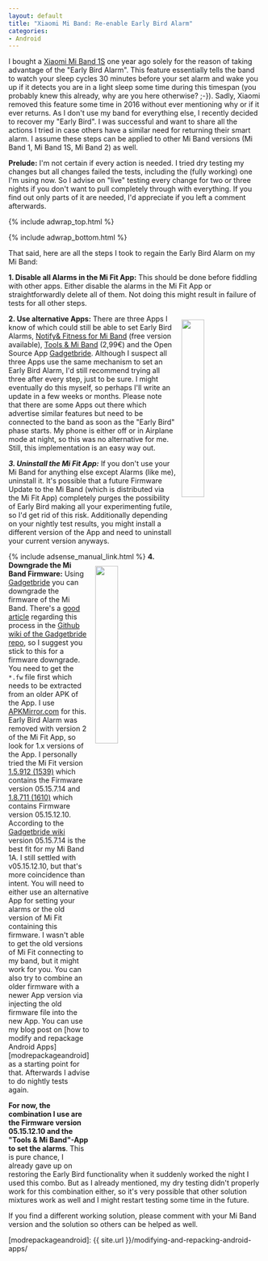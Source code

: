 ```yaml
---
layout: default
title: "Xiaomi Mi Band: Re-enable Early Bird Alarm"
categories:
- Android
---
```


I bought a [Xiaomi Mi Band 1S][mibandamazon] one year ago solely for the reason of taking advantage of the "Early Bird Alarm". This feature essentially tells the band to watch your sleep cycles 30 minutes before your set alarm and wake you up if it detects you are in a light sleep some time during this timespan (you probably knew this already, why are you here otherwise? ;-}). Sadly, Xiaomi removed this feature some time in 2016 without ever mentioning why or if it ever returns. As I don't use my band for everything else, I recently decided to recover my "Early Bird". I was successful and want to share all the actions I tried in case others have a similar need for returning their smart alarm. I assume these steps can be applied to other Mi Band versions (Mi Band 1, Mi Band 1S, Mi Band 2) as well.

**Prelude:**
I'm not certain if every action is needed. I tried dry testing my changes but all changes failed the tests, including the (fully working) one I'm using now. So I advise on "live" testing every change for two or three nights if you don't want to pull completely through with everything. If you find out only parts of it are needed, I'd appreciate if you left a comment afterwards.

<!--more-->

{% include adwrap_top.html %}
<div class="alignleft">
     <script type="text/plain" cookie-consent="targeting">
       	amzn_assoc_ad_type = "banner";
	amzn_assoc_marketplace = "amazon";
	amzn_assoc_region = "US";
	amzn_assoc_placement = "assoc_banner_placement_default";
	amzn_assoc_campaigns = "musicandentertainmentrot";
	amzn_assoc_banner_type = "rotating";
	amzn_assoc_p = "48";
	amzn_assoc_width = "728";
	amzn_assoc_height = "90";
	amzn_assoc_tracking_id = "admwer-20";
	amzn_assoc_linkid = "145d6a8af3cba352ca36fb96a177eb93";
     </script>
     <script type="text/plain" cookie-consent="targeting" src="//z-na.amazon-adsystem.com/widgets/q?ServiceVersion=20070822&Operation=GetScript&ID=OneJS&WS=1"></script>
    </div>
{% include adwrap_bottom.html %}

That said, here are all the steps I took to regain the Early Bird Alarm on my Mi Band:

**1. Disable all Alarms in the Mi Fit App:**  This should be done before fiddling with other apps. Either disable the alarms in the Mi Fit App or straightforwardly delete all of them. Not doing this might result in failure of tests for all other steps.

<a href="{{site.url}}/assets/images/2017/2017-02-09-tools-and-miband.png"><img src="{{site.url}}/assets/images/2017/2017-02-09-tools-and-miband.png" style="width: 30%; float: right; margin: 10px;"></a>**2. Use alternative Apps:** There are three Apps I know of which could still be able to set Early Bird Alarms, [Notify& Fitness for Mi Band][notifyfitnessmi] (free version available), [Tools & Mi Band][toolsmi] (2,99€) and the Open Source App [Gadgetbride][gadgetbride]. Although I suspect all three Apps use the same mechanism to set an Early Bird Alarm, I'd still recommend trying all three after every step, just to be sure. I might eventually do this myself, so perhaps I'll write an update in a few weeks or months. Please note that there are some Apps out there which advertise similar features but need to be connected to the band as soon as the "Early Bird" phase starts. My phone is either off or in Airplane mode at night, so this was no alternative for me. Still, this implementation is an easy way out.

***3. Uninstall the Mi Fit App:*** If you don't use your Mi Band for anything else except Alarms (like me), uninstall it. It's possible that a future Firmware Update to the Mi Band (which is distributed via the Mi Fit App) completely purges the possibility of Early Bird making all your experimenting futile, so I'd get rid of this risk. Additionally depending on your nightly test results, you might install a different version of the App and need to uninstall your current version anyways.

{% include adsense_manual_link.html %}
<a href="{{site.url}}/assets/images/2017/2017-02-09-miband-fw-downgrade.png"><img src="{{site.url}}/assets/images/2017/2017-02-09-miband-fw-downgrade.png" style="width: 30%; float: right; margin: 10px;"></a>**4. Downgrade the Mi Band Firmware:** Using [Gadgetbride][gadgetbride] you can downgrade the firmware of the Mi Band. There's a [good article][mifwdowngrade] regarding this process in the [Github wiki of the Gadgetbride repo][mifwdowngrade], so I suggest you stick to this for a firmware downgrade. You need to get the `*.fw` file first which needs to be extracted from an older APK of the App. I use [APKMirror.com][apkmirror] for this. Early Bird Alarm was removed with version 2 of the Mi Fit App, so look for 1.x versions of the App. I personally tried the Mi Fit version [1.5.912 (1539)][mifit15912] which contains the Firmware version 05.15.7.14 and [1.8.711 (1610)][mifit18711] which contains Firmware version 05.15.12.10. According to the [Gadgetbride wiki][mifwinfo] version 05.15.7.14 is the best fit for my Mi Band 1A. I still settled with v05.15.12.10, but that's more coincidence than intent. You will need to either use an alternative App for setting your alarms or the old version of Mi Fit containing this firmware. I wasn't able to get the old versions of Mi Fit connecting to my band, but it might work for you. You can also try to combine an older firmware with a newer App version via injecting the old firmware file into the new App. You can use my blog post on [how to modify and repackage Android Apps][modrepackageandroid] as a starting point for that.
Afterwards I advise to do nightly tests again.

**For now, the combination I use are the Firmware version 05.15.12.10 and the "Tools & Mi Band"-App to set the alarms**. This is pure chance, I already gave up on restoring the Early Bird functionality when it suddenly worked the night I used this combo. But as I already mentioned, my dry testing didn't properly work for this combination either, so it's very possible that other solution mixtures work as well and I might restart testing some time in the future.

If you find a different working solution, please comment with your Mi Band version and the solution so others can be helped as well.


[mibandamazon]: http://a-fwd.com/asin-de=B00Q5P79TO&asin-uk=B00RCOYD50&asin-com=B01A8NRAP6&fb=com
[notifyfitnessmi]: https://play.google.com/store/apps/details?id=com.mc.miband1
[toolsmi]: https://play.google.com/store/apps/details?id=cz.zdenekhorak.mibandtools
[gadgetbride]: https://f-droid.org/repository/browse/?fdfilter=Gadget&fdid=nodomain.freeyourgadget.gadgetbridge
[mifwdowngrade]:https://github.com/Freeyourgadget/Gadgetbridge/wiki/Mi-Band-Firmware-Update
[apkmirror]: https://www.apkmirror.com/?s=Mi+fit&post_type=app_release&searchtype=apk
[mifit18711]:https://www.apkmirror.com/apk/xiaomi-technology/mi-fit/mi-fit-1-8-711-release/mi-fit-1-8-711-android-apk-download/
[mifit15912]: https://www.apkmirror.com/apk/xiaomi-technology/mi-fit/mi-fit-1-5-912-release/mi-fit-1-5-912-android-apk-download/
[mifwinfo]: https://github.com/Freeyourgadget/Gadgetbridge/wiki/Mi-Band-Firmware-Information
[modrepackageandroid]: {{ site.url }}/modifying-and-repacking-android-apps/
